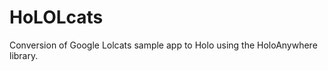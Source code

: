 HoLOLcats
=========

Conversion of Google Lolcats sample app to Holo using the HoloAnywhere library.
